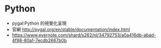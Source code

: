 # Python
- pygal:Python 的視覺化呈現  
- 官網 http://pygal.org/en/stable/documentation/index.html
- https://www.evernote.com/shard/s262/nl/34792753/a0a416db-abad-4f98-80a1-7ecdb2667b0b
